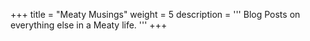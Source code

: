 +++
title = "Meaty Musings"
weight = 5
description = '''
Blog Posts on everything else in a Meaty life.
'''
+++